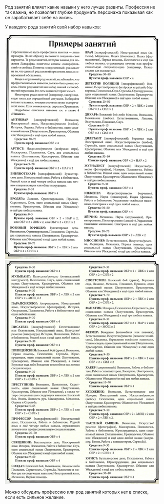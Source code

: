 Род занятий влияет какие навыки у него лучше развиты. Профессия не так важна, но
позволяет глубже продумать персонажа показывая как он зарабатывает себе на жизнь.

У каждого рода занятий свой набор навыков:

![Примеры занятий](../files/Skills1.png)
![Примеры занятий 2](../files/Skills2.png)

Можно обсудить профессию или род занятий которых нет в списке, если есть 
сильное желание.